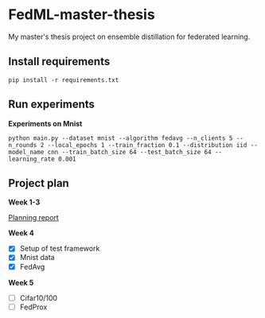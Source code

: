 # FedML-master-thesis
My master's thesis project on ensemble distillation for federated learning.

## Install requirements

```
pip install -r requirements.txt
```
## Run experiments

**Experiments on Mnist**
```
python main.py --dataset mnist --algorithm fedavg --n_clients 5 --n_rounds 2 --local_epochs 1 --train_fraction 0.1 --distribution iid --model_name cnn --train_batch_size 64 --test_batch_size 64 --learning_rate 0.001
```
## Project plan
**Week 1-3**

[Planning report](Planning_report.pdf)

**Week 4**
- [X] Setup of test framework
- [X] Mnist data
- [X] FedAvg

**Week 5**
- [ ] Cifar10/100
- [ ] FedProx
